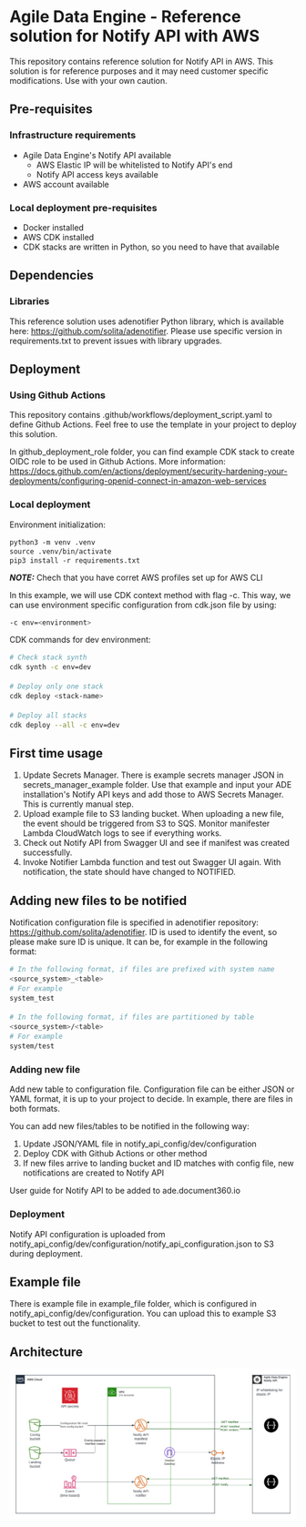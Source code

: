 # Agile Data Engine - Reference solution for Notify API with AWS
This repository contains reference solution for Notify API in AWS. This solution is for reference purposes and it may need customer specific modifications. Use with your own caution.

## Pre-requisites
### Infrastructure requirements
- Agile Data Engine's Notify API available
    - AWS Elastic IP will be whitelisted to Notify API's end
    - Notify API access keys available
- AWS account available

### Local deployment pre-requisites
- Docker installed
- AWS CDK installed
- CDK stacks are written in Python, so you need to have that available

## Dependencies
### Libraries
This reference solution uses adenotifier Python library, which is available here: https://github.com/solita/adenotifier. Please use specific version in requirements.txt to prevent issues with library upgrades.

## Deployment
### Using Github Actions
This repository contains .github/workflows/deployment_script.yaml to define Github Actions. Feel free to use the template in your project to deploy this solution.

In github_deployment_role folder, you can find example CDK stack to create OIDC role to be used in Github Actions. More information: https://docs.github.com/en/actions/deployment/security-hardening-your-deployments/configuring-openid-connect-in-amazon-web-services 

### Local deployment
Environment initialization:
```
python3 -m venv .venv
source .venv/bin/activate
pip3 install -r requirements.txt
```

**_NOTE:_** Chech that you have corret AWS profiles set up for AWS CLI

In this example, we will use CDK context method with flag -c. This way, we can use environment specific configuration from cdk.json file by using:
```bash
-c env=<environment>
```

CDK commands for dev environment:
```bash
# Check stack synth
cdk synth -c env=dev

# Deploy only one stack
cdk deploy <stack-name>

# Deploy all stacks
cdk deploy --all -c env=dev
```
## First time usage
1. Update Secrets Manager. There is example secrets manager JSON in secrets_manager_example folder. Use that example and input your ADE installation's Notify API keys and add those to AWS Secrets Manager. This is currently manual step.
2. Upload example file to S3 landing bucket. When uploading a new file, the event should be triggered from S3 to SQS. Monitor manifester Lambda CloudWatch logs to see if everything works.
3. Check out Notify API from Swagger UI and see if manifest was created successfully.
4. Invoke Notifier Lambda function and test out Swagger UI again. With notification, the state should have changed to NOTIFIED.

## Adding new files to be notified
Notification configuration file is specified in adenotifier repository: https://github.com/solita/adenotifier. ID is used to identify the event, so please make sure ID is unique. It can be, for example in the following format:
```bash
# In the following format, if files are prefixed with system name
<source_system>_<table>
# For example
system_test

# In the following format, if files are partitioned by table
<source_system>/<table>
# For example
system/test
```

### Adding new file
Add new table to configuration file. Configuration file can be either JSON or YAML format, it is up to your project to decide. In example, there are files in both formats.

You can add new files/tables to be notified in the following way:
1. Update JSON/YAML file in notify_api_config/dev/configuration
2. Deploy CDK with Github Actions or other method
3. If new files arrive to landing bucket and ID matches with config file, new notifications are created to Notify API

User guide for Notify API to be added to ade.document360.io

### Deployment
Notify API configuration is uploaded from notify_api_config/dev/configuration/notify_api_configuration.json to S3 during deployment.

## Example file
There is example file in example_file folder, which is configured in notify_api_config/dev/configuration. You can upload this to example S3 bucket to test out the functionality.

## Architecture
![plot](./architecture/aws_notify_api_template.png)